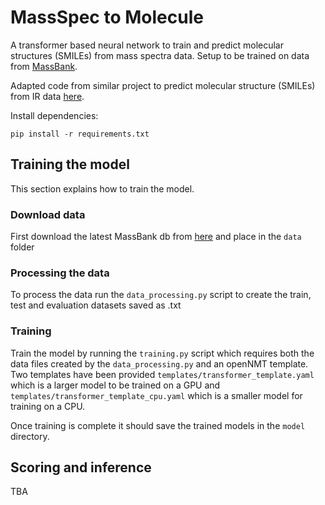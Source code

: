 # MassSpec to Molecule

A transformer based neural network to train and predict molecular structures (SMILEs) from mass spectra data. Setup to be trained on data from [MassBank](https://github.com/MassBank/MassBank-data/releases). 

Adapted code from similar project to predict molecular structure (SMILEs) from IR data [here](https://github.com/rxn4chemistry/rxn-ir-to-structure).

Install dependencies:
```
pip install -r requirements.txt
```

## Training the model

This section explains how to train the model.

### Download data

First download the latest MassBank db from [here](https://github.com/MassBank/MassBank-data/releases) and place in the `data` folder

### Processing the data

To process the data run the `data_processing.py` script to create the train, test and evaluation datasets saved as .txt

### Training

Train the model by running the `training.py` script which requires both the data files created by the `data_processing.py` and an openNMT template. Two templates have been provided `templates/transformer_template.yaml` which is a larger model to be trained on a GPU and `templates/transformer_template_cpu.yaml` which is a smaller model for training on a CPU.

Once training is complete it should save the trained models in the `model` directory.

## Scoring and inference

TBA